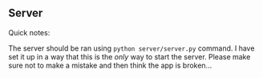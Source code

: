 ## Server

Quick notes:

The server should be ran using `python server/server.py` command. I have set it up in a way that this is the *only* way to start the server. Please make sure not to make a mistake and then think the app is broken...